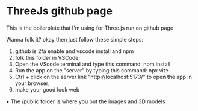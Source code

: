 # ThreeJs github page

This is the boilerplate that I'm using for Three.js run on github page

Wanna folk it? okay then just follow these simple steps:

1. github is 2fa enable and vscode install and npm
2. folk this folder in VSCode;
3. Open the VScode terminal and type this command: npm install
5. Run the app on the "server" by typing this command: npx vite
6. Ctrl + click on the server link "http://localhost:5173/" to open the app in your browser;
7. make your good look web

• The /public folder is where you put the images and 3D models.
